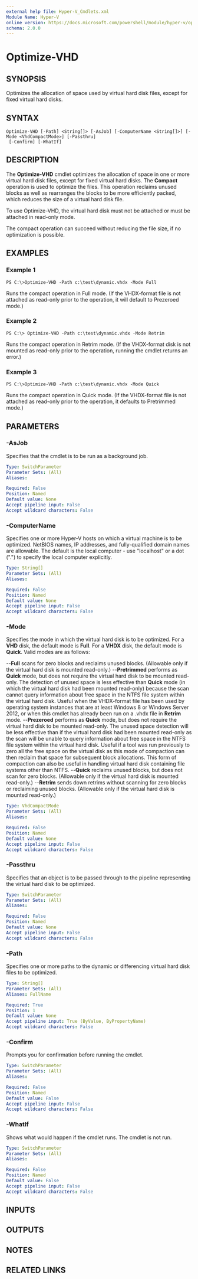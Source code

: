 ```yaml
---
external help file: Hyper-V_Cmdlets.xml
Module Name: Hyper-V
online version: https://docs.microsoft.com/powershell/module/hyper-v/optimize-vhd?view=windowsserver2012-ps&wt.mc_id=ps-gethelp
schema: 2.0.0
---
```


# Optimize-VHD

## SYNOPSIS
Optimizes the allocation of space used by virtual hard disk files, except for fixed virtual hard disks.

## SYNTAX

```
Optimize-VHD [-Path] <String[]> [-AsJob] [-ComputerName <String[]>] [-Mode <VhdCompactMode>] [-Passthru]
 [-Confirm] [-WhatIf]
```

## DESCRIPTION
The **Optimize-VHD** cmdlet optimizes the allocation of space in one or more virtual hard disk files, except for fixed virtual hard disks.
The **Compact** operation is used to optimize the files.
This operation reclaims unused blocks as well as rearranges the blocks to be more efficiently packed, which reduces the size of a virtual hard disk file.

To use Optimize-VHD, the virtual hard disk must not be attached or must be attached in read-only mode.

The compact operation can succeed without reducing the file size, if no optimization is possible.

## EXAMPLES

### Example 1
```
PS C:\>Optimize-VHD -Path c:\test\dynamic.vhdx -Mode Full
```

Runs the compact operation in Full mode.
(If the VHDX-format file is not attached as read-only prior to the operation, it will default to Prezeroed mode.)

### Example 2
```
PS C:\> Optimize-VHD -Path c:\test\dynamic.vhdx -Mode Retrim
```

Runs the compact operation in Retrim mode.
(If the VHDX-format disk is not mounted as read-only prior to the operation, running the cmdlet returns an error.)

### Example 3
```
PS C:\>Optimize-VHD -Path c:\test\dynamic.vhdx -Mode Quick
```

Runs the compact operation in Quick mode.
(If the VHDX-format file is not attached as read-only prior to the operation, it defaults to Pretrimmed mode.)

## PARAMETERS

### -AsJob
Specifies that the cmdlet is to be run as a background job.

```yaml
Type: SwitchParameter
Parameter Sets: (All)
Aliases: 

Required: False
Position: Named
Default value: None
Accept pipeline input: False
Accept wildcard characters: False
```

### -ComputerName
Specifies one or more Hyper-V hosts on which a virtual machine is to be optimized.
NetBIOS names, IP addresses, and fully-qualified domain names are allowable.
The default is the local computer - use "localhost" or a dot (".") to specify the local computer explicitly.

```yaml
Type: String[]
Parameter Sets: (All)
Aliases: 

Required: False
Position: Named
Default value: None
Accept pipeline input: False
Accept wildcard characters: False
```

### -Mode
Specifies the mode in which the virtual hard disk is to be optimized.
For a **VHD** disk, the default mode is **Full**.
For a **VHDX** disk, the default mode is **Quick**.
Valid modes are as follows:

--**Full** scans for zero blocks and reclaims unused blocks. (Allowable only if the virtual hard disk is mounted read-only.)
--**Pretrimmed** performs as **Quick** mode, but does not require the virtual hard disk to be mounted read-only. The detection of unused space is less effective than **Quick** mode (in which the virtual hard disk had been mounted read-only) because the scan cannot query information about free space in the NTFS file system within the virtual hard disk. Useful when the VHDX-format file has been used by operating system instances that are at least Windows 8 or Windows Server 2012, or when this cmdlet has already been run on a .vhdx file in **Retrim** mode.
--**Prezeroed** performs as **Quick** mode, but does not require the virtual hard disk to be mounted read-only. The unused space detection will be less effective than if the virtual hard disk had been mounted read-only as the scan will be unable to query information about free space in the NTFS file system within the virtual hard disk. Useful if a tool was run previously to zero all the free space on the virtual disk as this mode of compaction can then reclaim that space for subsequent block allocations. This form of compaction can also be useful in handling virtual hard disk containing file systems other than NTFS.
--**Quick** reclaims unused blocks, but does not scan for zero blocks. (Allowable only if the virtual hard disk is mounted read-only.)
--**Retrim** sends down retrims without scanning for zero blocks or reclaiming unused blocks. (Allowable only if the virtual hard disk is mounted read-only.)

```yaml
Type: VhdCompactMode
Parameter Sets: (All)
Aliases: 

Required: False
Position: Named
Default value: None
Accept pipeline input: False
Accept wildcard characters: False
```

### -Passthru
Specifies that an object is to be passed through to the pipeline representing the virtual hard disk to be optimized.

```yaml
Type: SwitchParameter
Parameter Sets: (All)
Aliases: 

Required: False
Position: Named
Default value: None
Accept pipeline input: False
Accept wildcard characters: False
```

### -Path
Specifies one or more paths to the dynamic or differencing virtual hard disk files to be optimized.

```yaml
Type: String[]
Parameter Sets: (All)
Aliases: FullName

Required: True
Position: 1
Default value: None
Accept pipeline input: True (ByValue, ByPropertyName)
Accept wildcard characters: False
```

### -Confirm
Prompts you for confirmation before running the cmdlet.

```yaml
Type: SwitchParameter
Parameter Sets: (All)
Aliases: 

Required: False
Position: Named
Default value: False
Accept pipeline input: False
Accept wildcard characters: False
```

### -WhatIf
Shows what would happen if the cmdlet runs.
The cmdlet is not run.

```yaml
Type: SwitchParameter
Parameter Sets: (All)
Aliases: 

Required: False
Position: Named
Default value: False
Accept pipeline input: False
Accept wildcard characters: False
```

## INPUTS

## OUTPUTS

## NOTES

## RELATED LINKS



